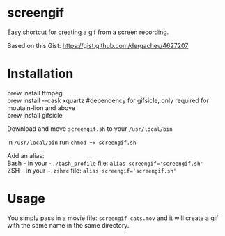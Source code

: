 # screengif
Easy shortcut for creating a gif from a screen recording. 

Based on this Gist:
https://gist.github.com/dergachev/4627207

# Installation

brew install ffmpeg <br />
brew install --cask xquartz #dependency for gifsicle, only required for moutain-lion and above <br />
brew install gifsicle

Download and move `screengif.sh` to your `/usr/local/bin`

in `/usr/local/bin` run `chmod +x screengif.sh`

Add an alias: <br />
Bash - in your `~./bash_profile` file: `alias screengif='screengif.sh'` <br />
ZSH - in your `~.zshrc` file: `alias screengif='screengif.sh'`

# Usage
You simply pass in a movie file: `screengif cats.mov` and it will create a gif with the same name in the same directory.
